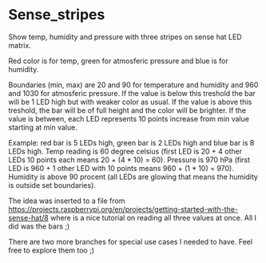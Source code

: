 # Sense_stripes
Show temp, humidity and pressure with three stripes on sense hat LED matrix.

Red color is for temp, green for atmosferic pressure and blue is for humidity.

Boundaries (min, max) are 20 and 90 for temperature and humidity and 960 and 1030 for atmosferic pressure. If the value is below this treshold the bar will be 1 LED high but with weaker color as usual. If the value is above this treshold, the bar will be of full height and the color will be brighter. If the value is between, each LED represents 10 points increase from min value starting at min value.

Example: red bar is 5 LEDs high, green bar is 2 LEDs high and blue bar is 8 LEDs high.
Temp reading is 60 degree celsius (first LED is 20 + 4 other LEDs 10 points each means 20 + (4 * 10) = 60).
Pressure is 970 hPa (first LED is 960 + 1 other LED with 10 points means 960 + (1 * 10) = 970).
Humidity is above 90 procent (all LEDs are glowing that means the humidity is outside set boundaries).

The idea was inserted to a file from https://projects.raspberrypi.org/en/projects/getting-started-with-the-sense-hat/8 where is a nice tutorial on reading all three values at once. All I did was the bars ;)

There are two more branches for special use cases I needed to have. Feel free to explore them too ;)
